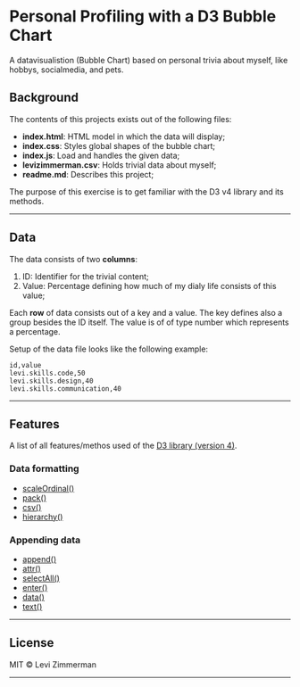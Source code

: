# Personal Profiling with a D3 Bubble Chart
A datavisualistion (Bubble Chart) based on personal trivia about myself, like hobbys, socialmedia, and pets.

## Background
The contents of this projects exists out of the following files:
* __index.html__: HTML model in which the data will display;
* __index.css__: Styles global shapes of the bubble chart;
* __index.js__: Load and handles the given data;
* __levizimmerman.csv__: Holds trivial data about myself;
* __readme.md__: Describes this project;

The purpose of this exercise is to get familiar with the D3 v4 library and its methods.

---

## Data
The data consists of two __columns__:
1. ID: Identifier for the trivial content;
2. Value: Percentage defining how much of my dialy life consists of this value;

Each __row__ of data consists out of a key and a value. The key defines also a group besides the ID itself. The value is of of type number which represents a percentage.

Setup of the data file looks like the following example:
```csv
id,value
levi.skills.code,50
levi.skills.design,40
levi.skills.communication,40
```

---

## Features
A list of all features/methos used of the [D3 library (version 4)](https://github.com/d3/d3).

### Data formatting
* [scaleOrdinal()](https://github.com/d3/d3-scale/blob/master/README.md#scaleOrdinal)
* [pack()](https://github.com/d3/d3-hierarchy/blob/master/README.md#pack)
* [csv()](https://github.com/d3/d3-request/blob/master/README.md#csv)
* [hierarchy()](https://github.com/d3/d3-hierarchy/blob/master/README.md#hierarchy)

### Appending data
* [append()](https://github.com/d3/d3-selection/blob/master/README.md#selection_append)
* [attr()](https://github.com/d3/d3-selection/blob/master/README.md#selection_attr)
* [selectAll()](https://github.com/d3/d3-selection/blob/master/README.md#selectAll)
* [enter()](https://github.com/d3/d3-selection/blob/master/README.md#selection_enter)
* [data()](https://github.com/d3/d3-selection/blob/master/README.md#selection_data)
* [text()](https://github.com/d3/d3-selection/blob/master/README.md#selection_text)

---

## License
MIT &copy; Levi Zimmerman

---
